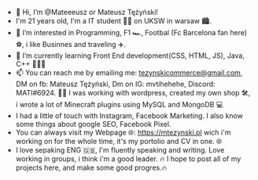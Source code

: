 - 👋 Hi, I’m @Mateeeusz or Mateusz Tężyński!
- I'm 21 years old, I'm a IT student 🧑‍🎓 on UKSW in warsaw 🏙️. 
- 👀 I’m interested in Programming, F1 🏎, Footbal (Fc Barcelona fan here) ⚽️, i like Businnes and traveling ✈️.
- 🌱 I’m currently learning Front End development(CSS, HTML, JS), Java, C++ 👩🏻‍💻
- 📫 You can reach me by emailing me: tezynskicommerce@gmail.com, DM on fb: Mateusz Tężyński, Dm on IG: mvtihehehe, Discord: MATI#6924.
👨‍💻 I was working with wordpress, created my own shop 🛠, i wrote a lot of Minecraft plugins using MySQL and MongoDB 💻
- I had a little of touch with Instagram, Facebook Marketing. I also know some things about google SEO, Facebook Pixel.
- You can always visit my Webpage 🌐: https://mtezynski.pl wich i'm working on for the whole time, it's my portolio and CV in one. 🌐
- I love sepaking ENG 🇬🇧, I'm fluently speaking and writing. Love working in groups, i think i'm a good leader.
🔥 I hope to post all of my projects here, and make some good progres.🔥

<!---
Mateeeusz/Mateeeusz is a ✨ special ✨ repository because its `README.md` (this file) appears on your GitHub profile.
You can click the Preview link to take a look at your changes.
--->
